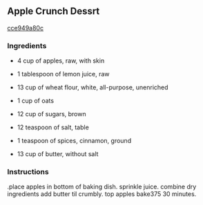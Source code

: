 ## Apple Crunch Dessrt

[cce949a80c](http://www.food.com/recipe/apple-crunch-dessrt-504725)

### Ingredients

 - 4 cup of apples, raw, with skin

 - 1 tablespoon of lemon juice, raw

 - 13 cup of wheat flour, white, all-purpose, unenriched

 - 1 cup of oats

 - 12 cup of sugars, brown

 - 12 teaspoon of salt, table

 - 1 teaspoon of spices, cinnamon, ground

 - 13 cup of butter, without salt

### Instructions

.place apples in bottom of baking dish. sprinkle juice. combine dry ingredients add butter til crumbly. top apples bake375 30 minutes.